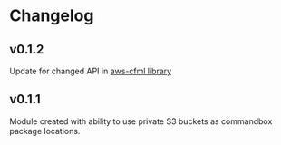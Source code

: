 # Changelog

## v0.1.2

Update for changed API in [aws-cfml library](https://github.com/jcberquist/aws-cfml)

## v0.1.1

Module created with ability to use private S3 buckets as commandbox package locations.
